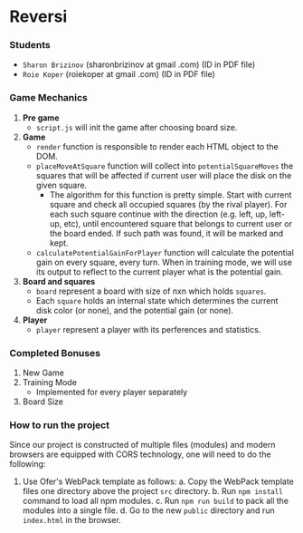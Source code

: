 
# Reversi
### Students
- `Sharon Brizinov`   (sharonbrizinov at gmail .com) (ID in PDF file)
- `Roie Koper`        (roiekoper at gmail .com) (ID in PDF file)

### Game Mechanics
1. **Pre game**
    - `script.js` will init the game after choosing board size.
2. **Game**
    - `render` function is responsible to render each HTML object to the DOM.
    - `placeMoveAtSquare` function will collect into `potentialSquareMoves` the squares that will be affected if current user will place the disk on the given square. 
        -  The algorithm for this function is pretty simple. Start with current square and check all occupied squares (by the rival player). For each such square continue with the direction (e.g. left, up, left-up, etc), until encountered square that belongs to current user or the board ended. If such path was found, it will be marked and kept.
    - `calculatePotentialGainForPlayer` function will calculate the potential gain on every square, every turn. When in training mode, we will use its output to reflect to the current player what is the potential gain.
3. **Board and squares**
     - `board` represent a board with size of nxn which holds `squares`.
     -  Each `square` holds an internal state which determines the current disk color (or none), and the potential gain (or none).
3. **Player**
    - `player` represent a player with its perferences and statistics.
    
### Completed Bonuses
1. New Game
2. Training Mode 
    - Implemented for every player separately
3. Board Size

### How to run the project
Since our project is constructed of multiple files (modules) and modern browsers are equipped with CORS technology, one will need to do the following:

1. Use Ofer's WebPack template as follows:
    a. Copy the WebPack template files one directory above the project `src` directory.
    b. Run `npm install` command to load all npm modules.
    c. Run `npm run build` to pack all the modules into a single file.
    d. Go to the new `public` directory and run `index.html` in the browser.